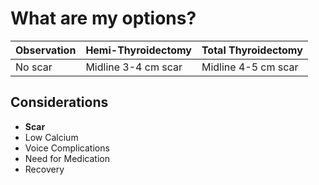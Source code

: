# What are my options?

| Observation        |   Hemi-Thyroidectomy  | Total Thyroidectomy |
|:-------------------|:----------------------|:--------------------|
| No scar            |   Midline 3-4 cm scar | Midline 4-5 cm scar |

## Considerations

* **Scar**
* Low Calcium
* Voice Complications
* Need for Medication
* Recovery
